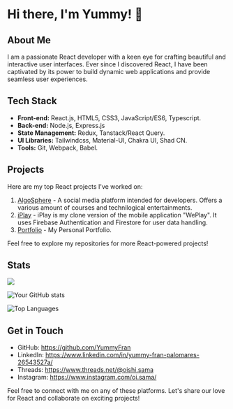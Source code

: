 # Hi there, I'm Yummy! 👋

## About Me

I am a passionate React developer with a keen eye for crafting beautiful and interactive user interfaces. Ever since I discovered React, I have been captivated by its power to build dynamic web applications and provide seamless user experiences.

## Tech Stack

- **Front-end:** React.js, HTML5, CSS3, JavaScript/ES6, Typescript.
- **Back-end:** Node.js, Express.js
- **State Management:** Redux, Tanstack/React Query.
- **UI Libraries:** Tailwindcss, Material-UI, Chakra UI, Shad CN.
- **Tools:** Git, Webpack, Babel.

## Projects

Here are my top React projects I've worked on:

1. [AlgoSphere](https://algosphere.tech/) - A social media platform intended for developers. Offers a various amount of courses and technilogical entertainments.
2. [iPlay](http://yummyfran.github.io/iPlay) - iPlay is my clone version of the mobile application "WePlay". It uses Firebase Authentication and Firestore for user data handling.
3. [Portfolio](https://yummyfran.github.io/portfolio/) - My Personal Portfolio.
   

Feel free to explore my repositories for more React-powered projects!

## Stats

![](http://github-profile-summary-cards.vercel.app/api/cards/profile-details?username=YummyFran&theme=radical)

![Your GitHub stats](https://github-readme-stats.vercel.app/api?username=YummyFran&show_icons=true&theme=radical) 

![Top Languages](https://github-readme-stats.vercel.app/api/top-langs/?username=YummyFran&layout=pie&theme=radical&langs_count=8)

## Get in Touch

- GitHub: https://github.com/YummyFran
- LinkedIn: https://www.linkedin.com/in/yummy-fran-palomares-26543527a/
- Threads: https://www.threads.net/@oishi.sama
- Instagram: https://www.instagram.com/oi.sama/

Feel free to connect with me on any of these platforms. Let's share our love for React and collaborate on exciting projects!
